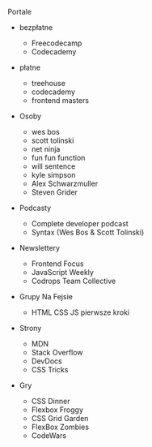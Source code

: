 
Portale
* bezpłatne 
	* Freecodecamp 
	* Codecademy 
* płatne 
	* treehouse
	* codecademy
	* frontend masters 


* Osoby 
	* wes bos 
	* scott tolinski 
	* net ninja 
	* fun fun function 
	* will sentence 
	* kyle simpson 
	* Alex Schwarzmuller 
	* Steven Grider 

* Podcasty 
	* Complete developer podcast 
	* Syntax (Wes Bos & Scott Tolinski) 

* Newslettery 
	* Frontend Focus 
	* JavaScript Weekly 
	* Codrops Team Collective 

* Grupy Na Fejsie 
	* HTML CSS  JS pierwsze kroki 

* Strony 
	* MDN
	* Stack Overflow 
	* DevDocs 
	* CSS Tricks

* Gry 
	* CSS Dinner
	* Flexbox Froggy
	* CSS Grid Garden 
	* FlexBox Zombies
	* CodeWars 
